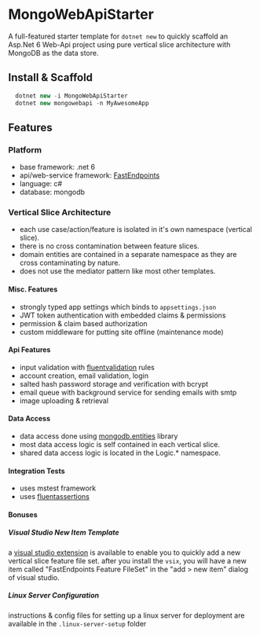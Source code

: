 # MongoWebApiStarter
A full-featured starter template for `dotnet new` to quickly scaffold an Asp.Net 6 Web-Api project using pure vertical slice architecture with MongoDB as the data store.

## Install & Scaffold
```csharp
  dotnet new -i MongoWebApiStarter
  dotnet new mongowebapi -n MyAwesomeApp
```

## Features

### Platform
- base framework: .net 6
- api/web-service framework: [FastEndpoints](https://fast-endpoints.com/)
- language: c#
- database: mongodb

### Vertical Slice Architecture
- each use case/action/feature is isolated in it's own namespace (vertical slice).
- there is no cross contamination between feature slices.
- domain entities are contained in a separate namespace as they are cross contaminating by nature.
- does not use the mediator pattern like most other templates.

#### Misc. Features
- strongly typed app settings which binds to `appsettings.json`
- JWT token authentication with embedded claims & permissions
- permission & claim based authorization
- custom middleware for putting site offline (maintenance mode)

#### Api Features
- input validation with [fluentvalidation](https://fluentvalidation.net/) rules
- account creation, email validation, login
- salted hash password storage and verification with bcrypt
- email queue with background service for sending emails with smtp
- image uploading & retrieval

#### Data Access
- data access done using [mongodb.entities](https://mongodb-entities.com/) library
- most data access logic is self contained in each vertical slice.
- shared data access logic is located in the Logic.* namespace.

#### Integration Tests
- uses mstest framework
- uses [fluentassertions](https://fluentassertions.com/)

#### Bonuses

##### Visual Studio New Item Template
a [visual studio extension](https://marketplace.visualstudio.com/items?itemName=dj-nitehawk.FastEndpointsVSExtension) is available to enable you to quickly add a new vertical slice feature file set.
after you install the `vsix`, you will have a new item called "FastEndpoints Feature FileSet" in the "add > new item" dialog of visual studio.

##### Linux Server Configuration
instructions & config files for setting up a linux server for deployment are available in the `.linux-server-setup` folder